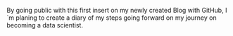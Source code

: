 By going public with this first insert on my newly created Blog with GitHub,
I´m planing to create a diary of my steps going forward on my journey on becoming a data scientist.
